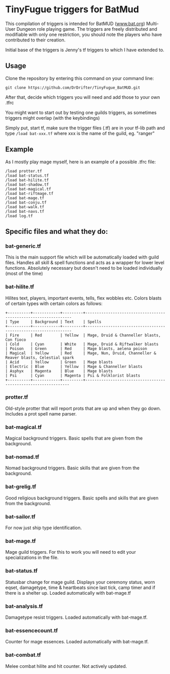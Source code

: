 
# TinyFugue triggers for BatMud

This compilation of triggers is intended for BatMUD (www.bat.org) Multi-User Dungeon role playing game. The triggers are freely distributed and modifiable with only one restriction, you should note the players who have contributed to their creation.

Initial base of the triggers is Jenny's tf triggers to which I have extended to.

## Usage

Clone the repository by entering this command on your command line:

`git clone https://github.com/DrDrifter/TinyFugue_BatMUD.git`

After that, decide which triggers you will need and add those to your own .tfrc

You might want to start out by testing one guilds triggers, as sometimes triggers might overlap (with the keybindings)

Simply put, start tf, make sure the trigger files (.tf) are in your tf-lib path and type
`/load bat-xxx.tf`
where xxx is the name of the guild, eg. "ranger"

## Example
As I mostly play mage myself, here is an example of a possible .tfrc file:
```
/load protter.tf
/load bat-status.tf
/load bat-hilite.tf
/load bat-shadow.tf
/load bat-magical.tf
/load bat-riftmage.tf
/load bat-mage.tf
/load bat-conju.tf
/load bat-walk.tf
/load bat-navs.tf
/load log.tf
```
## Specific files and what they do:

### bat-generic.tf
This is the main support file which will be automatically loaded with guild files. Handles all skill & spell functions and acts as a wrapper for lower level functions. Absolutely necessary but doesn't need to be loaded individually (most of the time)

### bat-hilite.tf
Hilites text, players, important events, tells, flex wobbles etc. Colors blasts of certain types with certain colors as follows:
```
+----------+------------+---------+----------------------------------------------------------------
| Type     | Background | Text    | Spells
+----------+------------+---------+----------------------------------------------------------------
| Fire     | Red        | Yellow  | Mage, Druid & Channeller blasts, Con fioco
| Cold     | Cyan       | White   | Mage, Druid & Riftwalker blasts
| Poison   | Green      | Red     | Mage blasts, aelena poison
| Magical  | Yellow     | Red     | Mage, Nun, Druid, Channeller & Reaver blasts, Celestial spark
| Acid     | Yellow     | Green   | Mage blasts
| Electric | Blue       | Yellow  | Mage & Channeller blasts
| Asphyx   | Magenta    | Blue    | Mage blasts
| Psi      | Cyan       | Magenta | Psi & Folklorist blasts
+----------+------------+---------+---------------------------------------------------------------
```
### protter.tf
Old-style protter that will report prots that are up and when they go down. Includes a prot spell name parser.

### bat-magical.tf
Magical background triggers. Basic spells that are given from the background.

### bat-nomad.tf
Nomad background triggers. Basic skills that are given from the background.

### bat-grelig.tf
Good religious background triggers. Basic spells and skills that are given from the background.

### bat-sailor.tf
For now just ship type identification.

### bat-mage.tf
Mage guild triggers. For this to work you will need to edit your specializations in the file.

### bat-status.tf
Statusbar change for mage guild. Displays your ceremony status, worn eqset, damagetype, time & heartbeats since last tick, camp timer and if there is a shelter up. Loaded automatically with bat-mage.tf

### bat-analysis.tf
Damagetype resist triggers. Loaded automatically with bat-mage.tf.

### bat-essencecount.tf
Counter for mage essences. Loaded automatically with bat-mage.tf.

### bat-combat.tf
Melee combat hilite and hit counter. Not actively updated.

